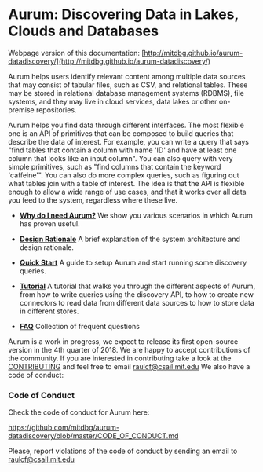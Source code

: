 # Aurum: Discovering Data in Lakes, Clouds and Databases

Webpage version of this documentation: [http://mitdbg.github.io/aurum-datadiscovery/](http://mitdbg.github.io/aurum-datadiscovery/)

Aurum helps users identify relevant content among multiple data
sources that may consist of tabular files, such as CSV, and relational tables.
These may be stored in relational database management systems (RDBMS), file
systems, and they may live in cloud services, data lakes or other on-premise
repositories.

Aurum helps you find data through different interfaces. The most flexible one is
an API of primitives that can be composed to build queries that describe the
data of interest. For example, you can write a query that says "find tables that
contain a column with name 'ID' and have at least one column that looks like
an input column". You can also query with very simple primitives, such as "find
columns that contain the keyword 'caffeine'". You can also do more complex
queries, such as figuring out what tables join with a table of interest. The
idea is that the API is flexible enough to allow a wide range of use cases, and
that it works over all data you feed to the system, regardless where these live.

* [**Why do I need Aurum?**](docs/why_aurum.md) We show you various scenarios in which Aurum has proven useful.

* [**Design Rationale**](docs/design_rationale.md) A brief explanation of the system architecture and 
design rationale.

* [**Quick Start**](docs/quick_start.md) A guide to setup Aurum and start running some discovery queries.

* [**Tutorial**](docs/tutorial.md) A tutorial that walks you through the different aspects of Aurum, from how 
to write queries using the discovery API, to how to create new connectors to read data from different 
data sources to how to store data in different stores.

* [**FAQ**](docs/faq.md) Collection of frequent questions

Aurum is a work in progress, we expect to release its first open-source version in the 4th quarter of 2018.
We are happy to accept contributions of the community. If you are interested in contributing take a look at
the [CONTRIBUTING](../CONTRIBUTING.md) and feel free to email raulcf@csail.mit.edu
We also have a code of conduct:

### Code of Conduct

Check the code of conduct for Aurum here: 

https://github.com/mitdbg/aurum-datadiscovery/blob/master/CODE_OF_CONDUCT.md

Please, report violations of the code of conduct by sending an email to
raulcf@csail.mit.edu